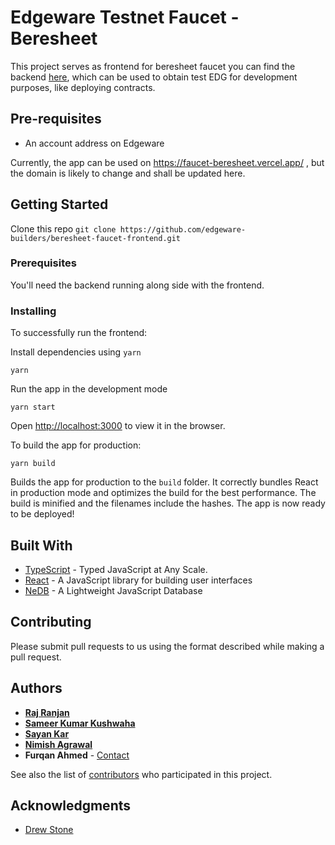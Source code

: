 # Edgeware Testnet Faucet - Beresheet 

This project serves as frontend for beresheet faucet you can find the backend [here](https://github.com/edgeware-builders/beresheet-faucet-backend), which can be used to obtain test EDG for development purposes, like deploying contracts.

## Pre-requisites
- An account address on Edgeware

Currently, the app can be used on https://faucet-beresheet.vercel.app/ , but the domain is likely to change and shall be updated here.

## Getting Started

Clone this repo ```git clone https://github.com/edgeware-builders/beresheet-faucet-frontend.git```

### Prerequisites

You'll need the backend running along side with the frontend.

### Installing

To successfully run the frontend:

Install dependencies using ```yarn```

```
yarn
```

Run the app in the development mode

```
yarn start
```
Open [http://localhost:3000](http://localhost:3000) to view it in the browser.

To build the app for production:
```
yarn build
```

Builds the app for production to the `build` folder.
It correctly bundles React in production mode and optimizes the build for the best performance.
The build is minified and the filenames include the hashes.
The app is now ready to be deployed!

## Built With

* [TypeScript](https://www.typescriptlang.org/) - Typed JavaScript at Any Scale.
* [React](https://reactjs.org/) - A JavaScript library for building user interfaces
* [NeDB](https://github.com/louischatriot/nedb) - A Lightweight JavaScript Database

## Contributing

Please submit pull requests to us using the format described while making a pull request.

## Authors


* **[Raj Ranjan](https://www.linkedin.com/in/iamrajranjan/)**
* **[Sameer Kumar Kushwaha](https://www.linkedin.com/in/kushwahasameerkumar/)**
* **[Sayan Kar](https://www.linkedin.com/in/sayan-kar-/)**
* **[Nimish Agrawal](https://www.linkedin.com/in/realnimish/)**
* **Furqan Ahmed** - [Contact](https://www.flow.page/FurqanAhmed)

See also the list of [contributors](https://github.com/nblogist/beresheet-faucet-frontend/contributors) who participated in this project.

## Acknowledgments

* [Drew Stone](https://github.com/drewstone/)
